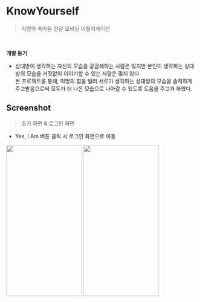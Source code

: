 # KnowYourself
> 익명의 속마음 전달 모바일 어플리케이션 

<br>

**개발 동기**
* 상대방이 생각하는 자신의 모습을 궁금해하는 사람은 많지만 본인이 생각하는 상대방의 모습을 거짓없이 이야기할 수 있는 사람은 많지 않다. <br> 본 프로젝트를 통해, 익명의 힘을 빌려 서로가 생각하는 상대방의 모습을 솔직하게 주고받음으로써 모두가 더 나은 모습으로 나아갈 수 있도록 도움을 주고자 하였다.

## Screenshot
> 초기 화면 & 로그인 화면
* Yes, I Am 버튼 클릭 시 로그인 화면으로 이동
<p>
  <img src="https://github.com/HyunaJo/KnowYourself/assets/86238720/fd284408-ad0d-4781-9f78-dac354bf444d.png" width="200" height="400"/>
  <img src="https://github.com/HyunaJo/KnowYourself/assets/86238720/3613a2ce-9bc4-4f44-80af-f6945e769c3f.png" width="200" height="400"/>
</p>
